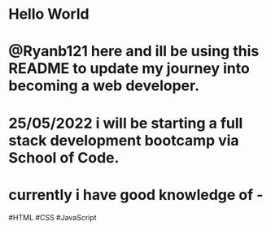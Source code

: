 # Hello World

# @Ryanb121 here and ill be using this README to update my journey into becoming a web developer.

# 25/05/2022 i will be starting a full stack development bootcamp via School of Code.

# currently i have good knowledge of -
#HTML
#CSS
#JavaScript
